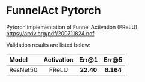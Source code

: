 # FunnelAct Pytorch
Pytorch implementation of Funnel Activation (FReLU): https://arxiv.org/pdf/2007.11824.pdf

Validation results are listed below:

|        Model             | Activation |   Err@1   |   Err@5   |
| :----------------------  | :--------: | :------:  | :------:  |
|    ResNet50              |  FReLU     | **22.40** | **6.164** |

